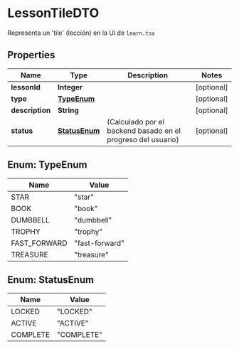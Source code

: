 

# LessonTileDTO

Representa un 'tile' (lección) en la UI de `learn.tsx`

## Properties

| Name | Type | Description | Notes |
|------------ | ------------- | ------------- | -------------|
|**lessonId** | **Integer** |  |  [optional] |
|**type** | [**TypeEnum**](#TypeEnum) |  |  [optional] |
|**description** | **String** |  |  [optional] |
|**status** | [**StatusEnum**](#StatusEnum) | (Calculado por el backend basado en el progreso del usuario) |  [optional] |



## Enum: TypeEnum

| Name | Value |
|---- | -----|
| STAR | &quot;star&quot; |
| BOOK | &quot;book&quot; |
| DUMBBELL | &quot;dumbbell&quot; |
| TROPHY | &quot;trophy&quot; |
| FAST_FORWARD | &quot;fast-forward&quot; |
| TREASURE | &quot;treasure&quot; |



## Enum: StatusEnum

| Name | Value |
|---- | -----|
| LOCKED | &quot;LOCKED&quot; |
| ACTIVE | &quot;ACTIVE&quot; |
| COMPLETE | &quot;COMPLETE&quot; |



